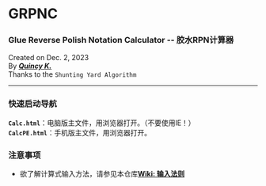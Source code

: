 # GRPNC
### Glue Reverse Polish Notation Calculator -- 胶水RPN计算器
Created on Dec. 2, 2023<br>
By ***[Quincy K.](https://github.com/QuartzQuincy2019)***<br>
Thanks to the `Shunting Yard Algorithm`<br>

***

### 快速启动导航
**`Calc.html`**：电脑版主文件，用浏览器打开。（不要使用IE！）<br>
**`CalcPE.html`**：手机版主文件，用浏览器打开。
### 注意事项
 - 欲了解计算式输入方法，请参见本仓库[**Wiki: 输入法则**](https://github.com/QuartzQuincy2019/GRPNC/wiki/InputRule)
